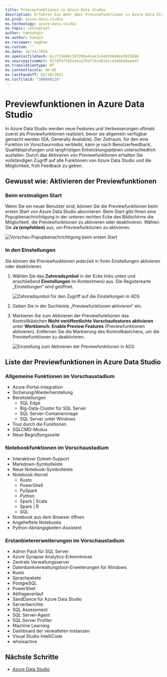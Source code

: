 ```yaml
---
title: Previewfunktionen in Azure Data Studio
description: Erfahren Sie mehr über Previewfunktionen in Azure Data Studio, ihre Aktivierung und ihre Verwendung.
ms.prod: azure-data-studio
ms.technology: azure-data-studio
ms.topic: conceptual
author: hannahqin
ms.author: hanqin
ms.reviewer: maghan
ms.custom: ''
ms.date: 10/14/2020
ms.openlocfilehash: bccf25686c397266a4cee3c44819b08ee301569b
ms.sourcegitcommit: 917df4ffd22e4a229af7dc481dcce3ebba0aa4d7
ms.translationtype: HT
ms.contentlocale: de-DE
ms.lasthandoff: 02/10/2021
ms.locfileid: "100040126"
---
```

# <a name="preview-features-in-azure-data-studio"></a>Previewfunktionen in Azure Data Studio

In Azure Data Studio werden neue Features und Verbesserungen oftmals zuerst als Previewfunktionen realisiert, bevor sie allgemein verfügbar gemacht werden (GA, Generally Available). Der Zeitraum, für den eine Funktion im Vorschaumodus verbleibt, kann je nach Benutzerfeedback, Qualitätsprüfungen und langfristigen Entwicklungsplänen unterschiedlich ausfallen. Durch das Aktivieren von Previewfunktionen erhalten Sie vollständigen Zugriff auf alle Funktionen von Azure Data Studio und die Möglichkeit, früh Feedback zu geben.

## <a name="how-do-i-enable-preview-features"></a>Gewusst wie: Aktivieren der Previewfunktionen

### <a name="on-first-launch"></a>Beim erstmaligen Start

Wenn Sie ein neuer Benutzer sind, können Sie die Previewfunktionen beim ersten Start von Azure Data Studio abonnieren. Beim Start gibt Ihnen eine Popupbenachrichtigung in der unteren rechten Ecke des Bildschirms die Möglichkeit, die Previewfunktionen zu aktivieren oder deaktivieren. Wählen Sie **Ja (empfohlen)** aus, um Previewfunktionen zu aktivieren.

![Vorschau-Popupbenachrichtigung beim ersten Start](./media/getting-started/preview-toast-notification.png)

### <a name="in-settings"></a>In den Einstellungen

Sie können die Previewfunktionen jederzeit in Ihren Einstellungen aktivieren oder deaktivieren.

1. Wählen Sie das **Zahnradsymbol** in der Ecke links unten und anschließend **Einstellungen** im Kontextmenü aus. Die Registerkarte „Einstellungen“ wird geöffnet.

   ![Zahnradsymbol für den Zugriff auf die Einstellungen in ADS](./media/settings/open-settings-menu.png)

2. Geben Sie in der Suchleiste „Previewfunktionen aktivieren“ ein.

3. Markieren Sie zum Aktivieren der Previewfunktionen das Kontrollkästchen **Nicht veröffentlichte Vorschaufeatures aktivieren** unter **Workbench: Enable Preview Features** (Previewfunktionen aktivieren). Entfernen Sie die Markierung des Kontrollkästchens, um die Previewfunktionen zu deaktivieren.

   ![Einstellung zum Aktivieren der Previewfunktionen in ADS](./media/settings/preview-features-settings.png)

## <a name="list-of-preview-features-in-azure-data-studio"></a>Liste der Previewfunktionen in Azure Data Studio

### <a name="general-features-in-preview"></a>Allgemeine Funktionen im Vorschaustadium

* Azure-Portal-Integration
* Sicherung/Wiederherstellung
* Bereitstellungen
    * SQL Edge
    * Big-Data-Cluster für SQL Server
    * SQL Server-Containerimage
    * SQL Server unter Windows
* Tour durch die Funktionen
* SQLCMD-Modus
* Neue Begrüßungsseite

### <a name="notebook-features-in-preview"></a>Notebookfunktionen im Vorschaustadium

* Interaktiver Dotnet-Support
* Markdown-Symbolleiste
* Neue Notebook-Symbolleiste
* Notebook-Kernel
    * Kusto
    * PowerShell
    * PySpark
    * Python
    * Spark | Scala
    * Spark | R
    * SQL
* Notebook aus dem Browser öffnen
* Angeheftete Notebooks
* Python-Abhängigkeiten-Assistent

### <a name="first-party-extensions-in-preview"></a>Erstanbietererweiterungen im Vorschaustadium

* Admin Pack für SQL Server
* Azure Synapse Analytics-Erkenntnisse
* Zentrale Verwaltungsserver
* Datenbankverwaltungstool-Erweiterungen für Windows
* Kusto
* Sprachpakete
* PostgreSQL
* PowerShell
* Abfrageverlauf
* SandDance für Azure Data Studio
* Serverberichte
* SQL Assessment
* SQL Server-Agent
* SQL Server Profiler
* Machine Learning
* Dashboard der verwalteten Instanzen
* Visual Studio IntelliCode
* whoisactive

## <a name="next-steps"></a>Nächste Schritte

* [Azure Data Studio](what-is-azure-data-studio.md)
